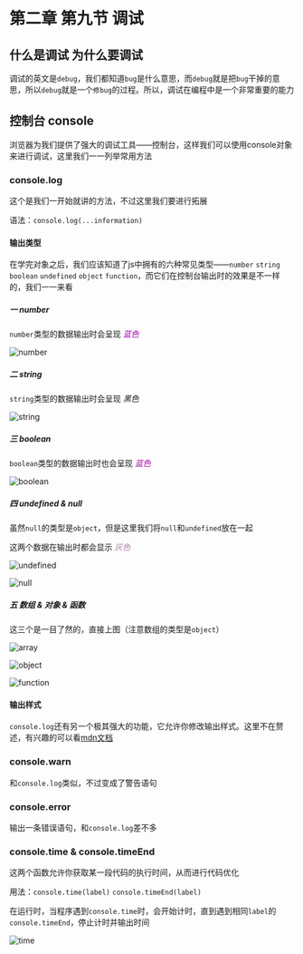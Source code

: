 # 第二章 第九节 调试

## 什么是调试 为什么要调试

调试的英文是`debug`，我们都知道`bug`是什么意思，而`debug`就是把`bug`干掉的意思，所以`debug`就是一个`修bug`的过程。所以，调试在编程中是一个非常重要的能力

## 控制台 console

浏览器为我们提供了强大的调试工具——控制台，这样我们可以使用console对象来进行调试，这里我们一一列举常用方法

### console.log

这个是我们一开始就讲的方法，不过这里我们要进行拓展

语法：`console.log(...information)`

#### 输出类型

在学完对象之后，我们应该知道了js中拥有的六种常见类型——`number` `string` `boolean` `undefined` `object` `function`，而它们在控制台输出时的效果是不一样的，我们一一来看

##### 一 number

`number`类型的数据输出时会呈现 <font style='color:rgb(160,3,171)'>_蓝色_</font>

![number](https://h5mota.com/bbs/images/b8ef2467efc796d739e79cf61fd47fc291b5f88f.png)

##### 二 string

`string`类型的数据输出时会呈现 _黑色_

![string](https://h5mota.com/bbs/images/83fe3eba48f718ab104749b28e33bbbf8e0bebb9.png)

##### 三 boolean

`boolean`类型的数据输出时也会呈现 <font style='color:rgb(160,3,171)'>_蓝色_</font>

![boolean](https://h5mota.com/bbs/images/f6291ecc6574a36aa26734ffcb5ab6c9b46a193f.png)

##### 四 undefined & null

虽然`null`的类型是`object`，但是这里我们将`null`和`undefined`放在一起

这两个数据在输出时都会显示 <font style='color:rgb(167,133,168)'>_灰色_</font>

![undefined](https://h5mota.com/bbs/images/d0fa4f91f1949f0fffdced5cf32c3235c4d92986.png)

![null](https://h5mota.com/bbs/images/3d6d72098f699cc904f1b77f7f4e8c9565b139a8.png)

##### 五 数组 & 对象 & 函数

这三个是一目了然的，直接上图（注意数组的类型是`object`）

![array](https://h5mota.com/bbs/images/e898f272175532bdeb293477c0c76d16bdf8a225.png)

![object](https://h5mota.com/bbs/images/716703108618ad4f9f1977b6690ddded0026aa58.png)

![function](https://h5mota.com/bbs/images/e878aea493cda6e8140822fba7f6ec4bb9d64530.png)

#### 输出样式

`console.log`还有另一个极其强大的功能，它允许你修改输出样式。这里不在赘述，有兴趣的可以看[mdn文档](https://developer.mozilla.org/zh-CN/docs/Web/API/Console#outputting_text_to_the_console)

### console.warn

和`console.log`类似，不过变成了警告语句

### console.error

输出一条错误语句，和`console.log`差不多

### console.time & console.timeEnd

这两个函数允许你获取某一段代码的执行时间，从而进行代码优化

用法：`console.time(label)` `console.timeEnd(label)`

在运行时，当程序遇到`console.time`时，会开始计时，直到遇到相同`label`的`console.timeEnd`，停止计时并输出时间

![time](https://h5mota.com/bbs/images/d79b2fc42ed59e449e7350e2c20a6465ec9dc091.png)